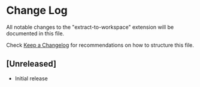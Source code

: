 # Change Log

All notable changes to the "extract-to-workspace" extension will be documented in this file.

Check [Keep a Changelog](http://keepachangelog.com/) for recommendations on how to structure this file.

## [Unreleased]

- Initial release